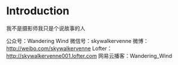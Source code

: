 # Introduction

我不是摄影师我只是个说故事的人

公众号：Wandering Wind
微信号：skywalkervenne
微博：http://weibo.com/skywalkervenne
Lofter：http://skywalkervenne001.lofter.com
网易云播客：Wandering_Wind
